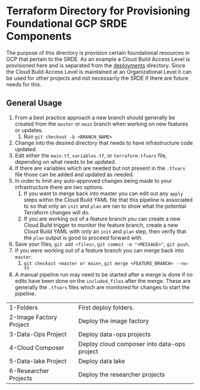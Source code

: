 # Terraform Directory for Provisioning Foundational GCP SRDE Components

The purpose of this directory is provision certain foundational resources in GCP that pertain to the SRDE. As an example a Cloud Build Access Level is provisioned here and is separated from the [deployments](../deployments) directory. Since the Cloud Build Access Level is maintained at an Organizational Level it can be used for other projects and not necessarily the SRDE if there are future needs for this.

## General Usage

1. From a best practice approach a new branch should generally be created from the `master` or `main` branch when working on new features or updates.
    1. Run `git checkout -b <BRANCH_NAME>`
1. Change into the desired directory that needs to have infrastructure code updated.
1. Edit either the `main.tf`, `variables.tf`, or `terraform.tfvars` file, depending on what needs to be updated.
1. If there are variables which are needed but not present in the `.tfvars` file those can be added and updated as needed.
1. In order to limit any auto-approved changes being made to your infrastructure there are two options.
    1. If you want to merge back into master you can edit out any `apply` steps within the Cloud Build YAML file that this pipeline is associated to so that only an `init` and `plan` are ran to show what the potential Terraform changes will do.
    1. If you are working out of a feature branch you can create a new Cloud Build trigger to monitor the feature branch, create a new Cloud Build YAML with only an `init` and `plan` step, then verify that the `plan` output is good to proceed forward with.
1. Save your files, `git add <files>`, `git commit -m "<MESSAGE>"`, `git push`.
1. If you were working out of a feature branch you can merge back into `master`.
    1. `git checkout <master or main>`, `git merge <FEATURE_BRANCH> --no-ff`
1. A manual pipeline run may need to be started after a merge is done if no edits have been done on the `included_files` after the merge. These are generally the `.tfvars` files which are monitored for changes to start the pipeline.

<table>
<tbody>
<tr>
    <td>1-Folders</td>
    <td>First deploy folders.</td>
</tr>
<tr>
    <td>2-Image Factory Project</td>
    <td>Deploy the image factory</td>
</tr>
<tr>
    <td>3-Data-Ops Project</td>
    <td>Deploy data-ops projects</td>
</tr>
<tr>
    <td>4-Cloud Composer</td>
    <td>Deploy cloud composer into data-ops project</td>
</tr>
<tr>
    <td>5-Data-lake Project</td>
    <td>Deploy data lake</td>
</tr>
<tr>
    <td>6-Researcher Projects</td>
    <td>Deploy the researcher projects</td>
</tr>
</tbody>
</table>
